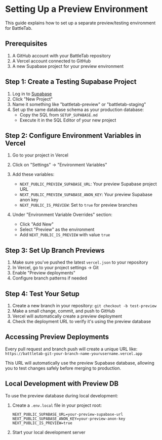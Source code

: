 # Setting Up a Preview Environment

This guide explains how to set up a separate preview/testing environment for BattleTab.

## Prerequisites

1. A GitHub account with your BattleTab repository
2. A Vercel account connected to GitHub
3. A new Supabase project for your preview environment

## Step 1: Create a Testing Supabase Project

1. Log in to [Supabase](https://app.supabase.com)
2. Click "New Project"
3. Name it something like "battletab-preview" or "battletab-staging"
4. Set up the same database schema as your production database:
   - Copy the SQL from `SETUP_SUPABASE.md`
   - Execute it in the SQL Editor of your new project

## Step 2: Configure Environment Variables in Vercel

1. Go to your project in Vercel
2. Click on "Settings" → "Environment Variables"
3. Add these variables:
   - `NEXT_PUBLIC_PREVIEW_SUPABASE_URL`: Your preview Supabase project URL
   - `NEXT_PUBLIC_PREVIEW_SUPABASE_ANON_KEY`: Your preview Supabase anon key
   - `NEXT_PUBLIC_IS_PREVIEW`: Set to `true` for preview branches

4. Under "Environment Variable Overrides" section:
   - Click "Add New"
   - Select "Preview" as the environment
   - Add `NEXT_PUBLIC_IS_PREVIEW` with value `true`

## Step 3: Set Up Branch Previews

1. Make sure you've pushed the latest `vercel.json` to your repository
2. In Vercel, go to your project settings → Git
3. Enable "Preview deployments"
4. Configure branch patterns if needed

## Step 4: Test Your Setup

1. Create a new branch in your repository: `git checkout -b test-preview`
2. Make a small change, commit, and push to GitHub
3. Vercel will automatically create a preview deployment
4. Check the deployment URL to verify it's using the preview database

## Accessing Preview Deployments

Every pull request and branch push will create a unique URL like:
`https://battletab-git-your-branch-name-yourusername.vercel.app`

This URL will automatically use the preview Supabase database, allowing you to test changes safely before merging to production.

## Local Development with Preview DB

To use the preview database during local development:

1. Create a `.env.local` file in your project root:
   ```
   NEXT_PUBLIC_SUPABASE_URL=your-preview-supabase-url
   NEXT_PUBLIC_SUPABASE_ANON_KEY=your-preview-anon-key
   NEXT_PUBLIC_IS_PREVIEW=true
   ```

2. Start your local development server
